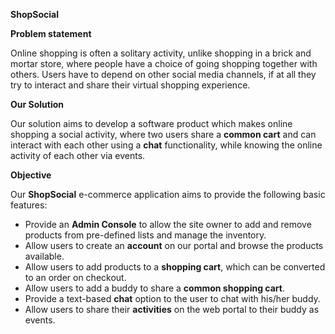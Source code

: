 **ShopSocial**

**Problem statement**

Online shopping is often a solitary activity, unlike shopping in a brick and mortar store, where people have a choice of going shopping together with others. Users have to depend on other social media channels, if at all they try to interact and share their virtual shopping experience.

**Our Solution**

Our solution aims to develop a software product which makes online shopping a social activity, where two users share a **common cart** and can interact with each other using a **chat** functionality, while knowing the online activity of each other via events.

**Objective**

Our **ShopSocial** e-commerce application aims to provide the following basic features:

- Provide an **Admin Console** to allow the site owner to add and remove products from pre-defined lists and manage the inventory.
- Allow users to create an **account** on our portal and browse the products available.
- Allow users to add products to a **shopping cart**, which can be converted to an order on checkout.
- Allow users to add a buddy to share a **common shopping cart**.
- Provide a text-based **chat** option to the user to chat with his/her buddy.
- Allow users to share their **activities** on the web portal to their buddy as events.
